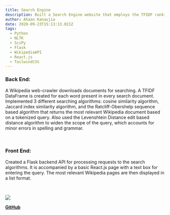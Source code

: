 ```yaml
---
title: Search Engine
description: Built a Search Engine website that employs the TFIDF ranking algorithm.
author: Ahaan Kanaujia
date: 2020-09-23T15:13:13.021Z
tags:
  - Python
  - NLTK
  - SciPy
  - Flask
  - WikipediaAPI
  - React.js
  - TailwindCSS
---
```

### Back End:

A Wikipedia web-crawler downloads documents for searching. A TFIDF DataFrame is created for each word present in every search document. Implemented 3 different searching algorithms: cosine similarity algorithm, Jaccard index similarity algorithm, and the Ratcliff-Obershelp sequence based algorithm that returns the most relevant Wikipedia document based on a tokenized query. Also used the Levenshtein Distance edit based distance algorithm to widen the scope of the query, which accounts for minor errors in spelling and grammar.

<br>

### Front End:

Created a Flask backend API for processing requests to the search algorithms. It is accompanied by a basic React.js page with a text box for entering the query. The most relevant Wikipedia pages are then displayed in a list format. 

<br>

![](/static/img/searchengine.png)

**[GitHub](https://github.com/AhaanKanaujia)**